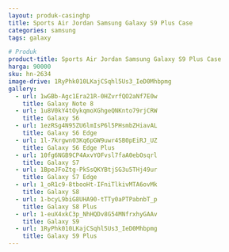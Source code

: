 ```yaml
---
layout: produk-casinghp
title: Sports Air Jordan Samsung Galaxy S9 Plus Case
categories: samsung
tags: galaxy

# Produk
product-title: Sports Air Jordan Samsung Galaxy S9 Plus Case
harga: 90000
sku: hn-2634
image-drive: 1RyPhk010LKajCSqhl5Us3_IeD0Mhbpmg
gallery:
  - url: 1wGBb-Agc1Era21R-0HZvrfQO2aNf7E0w
    title: Galaxy Note 8
  - url: 1u8V0kY4tOykqmoXGhgeQNKnto79rjCRW
    title: Galaxy S6
  - url: 1ezRSg4N95ZU6lmIsP6l5PHsmbZHiavAL
    title: Galaxy S6 Edge
  - url: 1l-7krgwn03Kq6pGW9uwr4SB0pEiRJ_UZ
    title: Galaxy S6 Edge Plus
  - url: 10fg6NGB9CP4AxvYOFvsl7faA0ebOsqrl
    title: Galaxy S7
  - url: 1BpeJFoZtg-PkSsQKYBtjSG3u5THj49ur
    title: Galaxy S7 Edge
  - url: 1_oR1c9-8tbooHt-IFniTlkivMTA6ovMk
    title: Galaxy S8
  - url: 1-bcyL9biG8UHA90-tTTy0aPTPabnbT_p
    title: Galaxy S8 Plus
  - url: 1-euX4xkC3p_NhHQDv8G54MNfrxhyGAAv
    title: Galaxy S9
  - url: 1RyPhk010LKajCSqhl5Us3_IeD0Mhbpmg
    title: Galaxy S9 Plus
---
```

